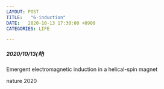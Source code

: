 ```yaml
---
LAYOUT: POST
TITLE:   "6-induction"
DATE:   2020-10-13 17:30:00 +0900
CATEGORIES: LIFE

---
```




#####  2020/10/13(화)


Emergent electromagnetic induction in a helical-spin magnet

nature 2020


